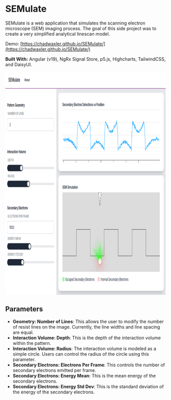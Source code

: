 # SEMulate

SEMulate is a web application that simulates the scanning electron microscope (SEM) imaging process. The goal of this side project was to create a very simplified analytical linescan model.

Demo: [https://chadwaxler.github.io/SEMulate/](https://chadwaxler.github.io/SEMulate/)

**Built With:** Angular (v19), NgRx Signal Store, p5.js, Highcharts, TailwindCSS, and DaisyUI.

<p align="center">
<img src="/docs/SEMulate.png"
  alt="Screenshot of the SEMulate web application"
  width="auto" height="700">
</p>

## Parameters

- **Geometry: Number of Lines**: This allows the user to modify the number of resist lines on the image.  Currently, the line widths and line spacing are equal.
- **Interaction Volume: Depth**: This is the depth of the interaction volume within the pattern.
- **Interaction Volume: Radius**: The interaction volume is modeled as a simple circle.  Users can control the radius of the circle using this parameter.
- **Secondary Electrons: Electrons Per Frame**: This controls the number of secondary electrons emitted per frame.
- **Secondary Electrons: Energy Mean**: This is the mean energy of the secondary electrons.
- **Secondary Electrons: Energy Std Dev**: This is the standard deviation of the energy of the secondary electrons.


